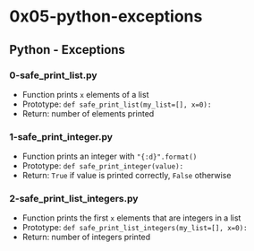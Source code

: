 # 0x05-python-exceptions

## Python - Exceptions
### 0-safe_print_list.py
* Function prints `x` elements of a list
* Prototype: `def safe_print_list(my_list=[], x=0):`
* Return: number of elements printed

### 1-safe_print_integer.py
* Function prints an integer with `"{:d}".format()`
* Prototype: `def safe_print_integer(value):`
* Return: `True` if value is printed correctly, `False` otherwise

### 2-safe_print_list_integers.py
* Function prints the first `x` elements that are integers in a list
* Prototype: `def safe_print_list_integers(my_list=[], x=0):`
* Return: number of integers printed
